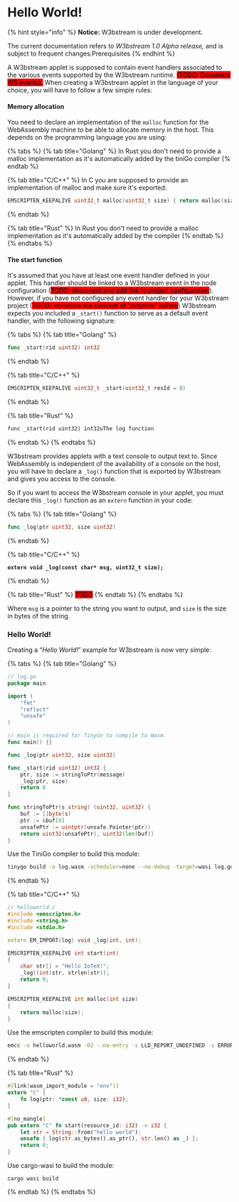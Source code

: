 # Hello World!

{% hint style="info" %}
**Notice:** W3bstream is under development.&#x20;

The current documentation refers to _W3bstream 1.0 Alpha release,_ and is subject to frequent changes.Prerequisites
{% endhint %}

A W3bstream applet is supposed to contain event handlers associated to the various events supported by the W3bstream runtime. <mark style="background-color:red;">(TODO: Document WS events).</mark> When creating a W3bstream applet in the language of your choice, you will have to follow a few simple rules:

#### Memory allocation

You need to declare an implementation of the `malloc` function for the WebAssembly machine to be able to allocate memory in the host. This depends on the programming language you are using:

{% tabs %}
{% tab title="Golang" %}
In Rust you don't need to provide a malloc implementation as it's automatically added by the tiniGo compiler
{% endtab %}

{% tab title="C/C++" %}
In C you are supposed to provide an implementation of malloc and make sure it's exported:

```cpp
EMSCRIPTEN_KEEPALIVE uint32_t malloc(uint32_t size) { return malloc(size); } 
```
{% endtab %}

{% tab title="Rust" %}
In Rust you don't need to provide a malloc implementation as it's automatically added by the  compiler
{% endtab %}
{% endtabs %}

#### The start function

It's assumed that you have at least one event handler defined in your applet. This handler should be linked to a W3bstream event in the node configuration (<mark style="background-color:red;">TODO: document and add link to project configuration</mark>). However, if you have not configured any event handler for your W3bstream project (<mark style="background-color:red;">TODO: introduce the concept of "projects" before</mark>) W3bstream expects you included a `_start()` function to serve as a default event handler, with the following signature:

{% tabs %}
{% tab title="Golang" %}
```go
func _start(rid uint32) int32
```
{% endtab %}

{% tab title="C/C++" %}
```cpp
EMSCRIPTEN_KEEPALIVE uint32_t _start(uint32_t resId = 0)
```
{% endtab %}

{% tab title="Rust" %}
```rust
func _start(rid uint32) int32uThe log function
```
{% endtab %}
{% endtabs %}

W3bstream provides applets with a text console to output text to. Since WebAssembly is independent of the availability of a console on the host, you will have to declare a `_log()` function that is exported by W3bstream and gives you access to the console.&#x20;

So if you want to access the W3bstream console in your applet, you must declare this `_log()` function as an _`extern`_ function in your code:

{% tabs %}
{% tab title="Golang" %}
```go
func _log(ptr uint32, size uint32)
```
{% endtab %}

{% tab title="C/C++" %}
<pre class="language-c"><code class="lang-c"><strong>extern void _log(const char* msg, uint32_t size);</strong></code></pre>
{% endtab %}

{% tab title="Rust" %}
<mark style="background-color:red;">TODO</mark>
{% endtab %}
{% endtabs %}

Where `msg` is a pointer to the string you want to output, and `size` is the size in bytes of the string.

### Hello World!

Creating a “_Hello World!_” example for W3bstream is now very simple:

{% tabs %}
{% tab title="Golang" %}
```go
// log.go
package main

import (
	"fmt"
	"reflect"
	"unsafe"
)

// main is required for TinyGo to compile to Wasm.
func main() {}

func _log(ptr uint32, size uint32)

func _start(rid uint32) int32 {
  	ptr, size := stringToPtr(message)
  	_log(ptr, size)
  	return 0
}

func stringToPtr(s string) (uint32, uint32) {
	buf := []byte(s)
	ptr := &buf[0]
	unsafePtr := uintptr(unsafe.Pointer(ptr))
	return uint32(unsafePtr), uint32(len(buf))
}

```

Use the TiniGo compiler to build this module:

```bash
tinygo build -o log.wasm -scheduler=none --no-debug -target=wasi log.go
```
{% endtab %}

{% tab title="C/C++" %}
```cpp
// helloworld.c
#include <emscripten.h>
#include <string.h>
#include <stdio.h>

extern EM_IMPORT(log) void _log(int, int);

EMSCRIPTEN_KEEPALIVE int start(int)
{
    char str[] = "Hello IoTeX!";
    _log((int)str, strlen(str));
    return 0;
}

EMSCRIPTEN_KEEPALIVE int malloc(int size)
{
    return malloc(size);
}
```



Use the emscripten compiler to build this module:

```bash
emcc -o helloworld.wasm -O2 --no-entry -s LLD_REPORT_UNDEFINED -s ERROR_ON_UNDEFINED_SYMBOLS=0 helloworld2.c
```
{% endtab %}

{% tab title="Rust" %}
```rust
#[link(wasm_import_module = "env")]
extern "C" {
    fn log(ptr: *const u8, size: i32);
}

#[no_mangle]
pub extern "C" fn start(resource_id: i32) -> i32 {
    let str = String::from("hello world");
    unsafe { log(str.as_bytes().as_ptr(), str.len() as _) };
    return 0;
}
```

Use cargo-wasi to build the module:

```
cargo wasi build
```
{% endtab %}
{% endtabs %}
